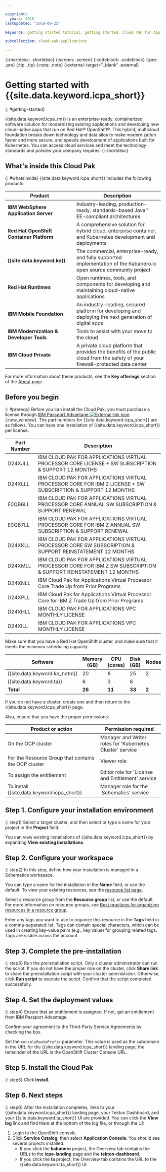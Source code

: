 ```yaml
---

copyright:
  years: 2019
lastupdated: "2019-09-25"

keywords: getting started tutorial, getting started, Cloud Pak for Applications, Kabanero, icp, icpa, icp4a, ocp, openshift, was, mobile, runtime, container

subcollection: cloud-pak-applications

---
```


{:shortdesc: .shortdesc}
{:screen: .screen}
{:codeblock: .codeblock}
{:pre: .pre}
{:tip: .tip}
{:note: .note}
{:external: target="_blank" .external}

# Getting started with {{site.data.keyword.icpa_short}}
{: #getting-started}

{{site.data.keyword.icpa_rm}} is an enterprise-ready, containerized software solution for modernizing existing applications and developing new cloud-native apps that run on Red Hat&reg; OpenShift&reg;. This hybrid, multicloud foundation breaks down technology and data silos to make modernization faster and more secure, and speeds development of applications built for Kubernetes. You can access cloud services and meet the technology standards and policies your company requires.
{: shortdesc}

## What's inside this Cloud Pak
{: #whatsinside}
{{site.data.keyword.icpa_short}} includes the following products:

| Product | Description |
| ------- | ----------- |
| **IBM WebSphere Application Server** | Industry-leading, production-ready, standards-based Java™ EE-compliant architectures |
| **Red Hat OpenShift Container Platform** |  A comprehensive solution for hybrid cloud, enterprise container, and Kubernetes development and deployments |
| **{{site.data.keyword.ke}}** | The commercial, enterprise-ready, and fully supported implementation of the Kabanero.io open source community project |
| **Red Hat Runtimes** | Open runtimes, tools, and components for developing and maintaining cloud-native applications |
| **IBM Mobile Foundation** | An industry-leading, secured platform for developing and deploying the next generation of digital apps |
| **IBM Modernization &amp; Developer Tools** | Tools to assist with your move to the cloud |
| **IBM Cloud Private** | A private cloud platform that provides the benefits of the public cloud from the safety of your firewall-protected data center |

For more information about these products, see the **Key offerings** section of the [About](cloud-pak-applications?topic=cloud-pak-applications-about) page.

## Before you begin
{: #prereqs}
Before you can install the Cloud Pak, you must purchase a license through
[IBM Passport Advantage  ![External link icon](../../icons/launch-glyph.svg "External link icon")](https://www.ibm.com/software/passportadvantage/index.html){:new_window}.
The part numbers for {{site.data.keyword.icpa_short}} are as follows.  You can have one installation of {{site.data.keyword.icpa_short}} per license.

| Part Number | Description |
| ----------- | ----------- |
| D24XJLL | IBM CLOUD PAK FOR APPLICATIONS VIRTUAL PROCESSOR CORE LICENSE + SW SUBSCRIPTION & SUPPORT 12 MONTHS |
| D24XLLL | IBM CLOUD PAK FOR APPLICATIONS VIRTUAL PROCESSOR CORE FOR IBM Z LICENSE + SW SUBSCRIPTION & SUPPORT 12 MONTHS |
| E0QB6LL | IBM CLOUD PAK FOR APPLICATIONS VIRTUAL PROCESSOR CORE ANNUAL SW SUBSCRIPTION & SUPPORT RENEWAL |
| E0QB7LL | IBM CLOUD PAK FOR APPLICATIONS VIRTUAL PROCESSOR CORE FOR IBM Z ANNUAL SW SUBSCRIPTION & SUPPORT RENEWAL |
| D24XKLL | IBM CLOUD PAK FOR APPLICATIONS VIRTUAL PROCESSOR CORE SW SUBSCRIPTION & SUPPORT REINSTATEMENT 12 MONTHS |
| D24XMLL | IBM CLOUD PAK FOR APPLICATIONS VIRTUAL PROCESSOR CORE FOR IBM Z SW SUBSCRIPTION & SUPPORT REINSTATEMENT 12 MONTHS |
| D24XNLL | IBM Cloud Pak for Applications Virtual Processor Core Trade Up from Prior Programs |
| D24XPLL | IBM Cloud Pak for Applications Virtual Processor Core for IBM Z Trade Up from Prior Programs |
| D24XHLL | IBM CLOUD PAK FOR APPLICATIONS VPC MONTHLY LICENSE |
| D24XILL | IBM CLOUD PAK FOR APPLICATIONS VPC MONTHLY LICENSE |


Make sure that you have a Red Hat OpenShift cluster, and make sure that it meets the minimum scheduling capacity:

| Software | Memory (GB) | CPU (cores) | Disk (GB) | Nodes |
| -------- | ----------- | ----------- | --------- | ----- |
| {{site.data.keyword.ke_notm}} | 20 | 8 | 25 | 2 |
| {{site.data.keyword.ta}} | 6 | 3 | 8 |  |
| **Total** | **26** | **11** | **33** | **2** |

If you do not have a cluster, create one and then return to the {{site.data.keyword.icpa_short}} page.

Also, ensure that you have the proper permissions:

| Product or action | Permission required |
| ----------------- | ------------------- |
| On the OCP cluster | Manager and Writer roles for 'Kubernetes Cluster' service |
| For the Resource Group that contains the OCP cluster | Viewer role |
| To assign the entitlement | Editor role for 'License and Entitlement' service |
| To install {{site.data.keyword.icpa_short}} | Manager role for the 'Schematics' service |

## Step 1. Configure your installation environment
{: step1}
Select a target cluster, and then select or type a name for your project in the **Project** field.

You can view existing installations of {{site.data.keyword.icpa_short}} by expanding **View existing installations**.

## Step 2. Configure your workspace
{: step2}
In this step, define how your installation is managed in a Schematics workspace.

You can type a name for the installation in the **Name** field, or use the default.  To view your existing resources,
see the [resource list page](https://cloud.ibm.com/resources).

Select a resource group from the **Resource group** list, or use the default.  For more information on resource
groups, see [Best practices for organizing resources in a resource group](https://cloud.ibm.com/docs/resources?topic=resources-bp_resourcegroups#bp_resourcegroups).

Enter any tags you want to use to organize this resource in the **Tags** field in a comma-separated list.  Tags can
contain special characters, which can be used in creating key-value pairs (e.g., key:value) for grouping related tags. Tags are visible across the account.

## Step 3. Complete the pre-installation
{: step3}
Run the preinstallation script. Only a cluster administrator can run the script. If you do not have the proper role on the cluster, click **Share link** to share the preinstallation script with your cluster administrator. Otherwise, click **Run script** to execute the script. Confirm that the script completed successfully.

## Step 4. Set the deployment values
{: step4}
Ensure that an entitlement is assigned.  If not, get an entitlement from IBM Passport Advantage.

Confirm your agreement to the Third-Party Service Agreements by checking the box.

Set the `consoleRoutePrefix` parameter.  This value is used as the subdomain in the URL for the {{site.data.keyword.icpa_short}} landing page; the remainder of the URL is the OpenShift Cluster Console URL.

## Step 5. Install the Cloud Pak
{: step5}
Click **Install**.

## Step 6. Next steps
{: step6}
After the installation completes, links to your {{site.data.keyword.icpa_short}} landing page, your Tekton Dashboard, and your {{site.data.keyword.ta_short}} UI are provided.  You can click the **View log** link and find them at the bottom of the log file, or through the UI:

1. Login to the OpenShift console.
1. Click **Service Catalog**, then select **Application Console**.  You should see several projects installed.
   - If you click the **kabanero** project, the Overview tab contains the URLs to the **icpa-landing** page and the **tekton-dashboard**.
   - If you click the **ta** project, the Overview tab contains the URL to the {{site.data.keyword.ta_short}} UI.

